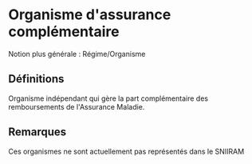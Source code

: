 # Organisme d'assurance complémentaire 
<!-- SPDX-License-Identifier: MPL-2.0 -->

Notion plus générale : Régime/Organisme

## Définitions

Organisme indépendant qui gère la part complémentaire des remboursements de l'Assurance Maladie.

## Remarques

Ces organismes ne sont actuellement pas représentés dans le SNIIRAM


